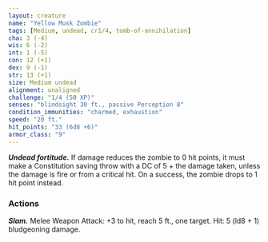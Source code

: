 ```yaml
---
layout: creature
name: "Yellow Musk Zombie"
tags: [Medium, undead, cr1/4, tomb-of-annihilation]
cha: 3 (-4)
wis: 6 (-2)
int: 1 (-5)
con: 12 (+1)
dex: 9 (-1)
str: 13 (+1)
size: Medium undead
alignment: unaligned
challenge: "1/4 (50 XP)"
senses: "blindsight 30 ft., passive Perception 8"
condition_immunities: "charmed, exhaustion"
speed: "20 ft."
hit_points: "33 (6d8 +6)"
armor_class: "9"
---
```


***Undead fortitude.*** If damage reduces the zombie to 0 hit points, it must make a Constitution saving throw with a DC of 5 + the damage taken, unless the damage is fire or from a critical hit. On a success, the zombie drops to 1 hit point instead.

### Actions

***Slam.*** Melee Weapon Attack: +3 to hit, reach 5 ft., one target. Hit: 5 (ld8 + 1) bludgeoning damage.